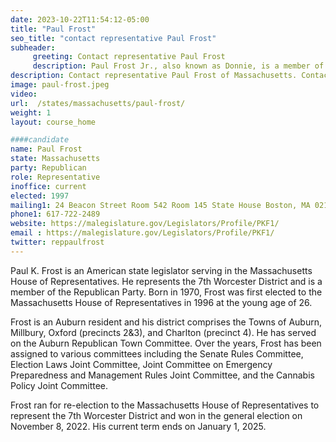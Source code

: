 ```yaml
---
date: 2023-10-22T11:54:12-05:00
title: "Paul Frost"
seo_title: "contact representative Paul Frost"
subheader:
     greeting: Contact representative Paul Frost
     description: Paul Frost Jr., also known as Donnie, is a member of the Republican Party and serves as a representative in the Massachusetts House of Representatives for the 5th Worcester District. He assumed office on January 7, 2015, and his current term is set to end on January 1, 2025.
description: Contact representative Paul Frost of Massachusetts. Contact information for Paul Frost includes email address, phone number, and mailing address.
image: paul-frost.jpeg
video:
url:  /states/massachusetts/paul-frost/
weight: 1
layout: course_home

####candidate
name: Paul Frost
state: Massachusetts
party: Republican
role: Representative
inoffice: current
elected: 1997
mailing1: 24 Beacon Street Room 542 Room 145 State House Boston, MA 02133
phone1: 617-722-2489
website: https://malegislature.gov/Legislators/Profile/PKF1/
email : https://malegislature.gov/Legislators/Profile/PKF1/
twitter: reppaulfrost
---
```


Paul K. Frost is an American state legislator serving in the Massachusetts House of Representatives. He represents the 7th Worcester District and is a member of the Republican Party. Born in 1970, Frost was first elected to the Massachusetts House of Representatives in 1996 at the young age of 26.

Frost is an Auburn resident and his district comprises the Towns of Auburn, Millbury, Oxford (precincts 2&3), and Charlton (precinct 4). He has served on the Auburn Republican Town Committee. Over the years, Frost has been assigned to various committees including the Senate Rules Committee, Election Laws Joint Committee, Joint Committee on Emergency Preparedness and Management Rules Joint Committee, and the Cannabis Policy Joint Committee.

Frost ran for re-election to the Massachusetts House of Representatives to represent the 7th Worcester District and won in the general election on November 8, 2022. His current term ends on January 1, 2025.
